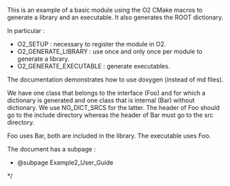 This is an example of a basic module using the O2 CMake macros to generate a library and an executable.
It also generates the ROOT dictionary.

In particular :
- O2_SETUP : necessary to register the module in O2.
- O2_GENERATE_LIBRARY : use once and only once per module to generate a library.
- O2_GENERATE_EXECUTABLE : generate executables.

The documentation demonstrates how to use doxygen (instead of md files).

We have one class that belongs to the interface (Foo) and for which a dictionary is
generated and one class that is internal (Bar) without dictionary. We use NO_DICT_SRCS for the latter.
The header of Foo should go to the include directory whereas the header
of Bar must go to the src directory.

Foo uses Bar, both are included in the library. The executable uses Foo.

The document has a subpage :
- @subpage Example2_User_Guide

*/
